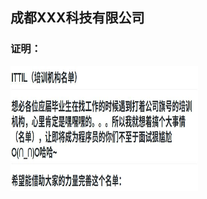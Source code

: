 ## 成都XXX科技有限公司
### 证明：
<img src="./media/img/XXX公司.jpg" width = "300" height = "200" alt="聊天记录" align=center />

